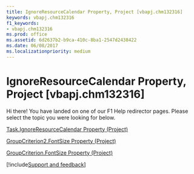 ```yaml
---
title: IgnoreResourceCalendar Property, Project [vbapj.chm132316]
keywords: vbapj.chm132316
f1_keywords:
- vbapj.chm132316
ms.prod: office
ms.assetid: 6d2637b2-b9ca-410c-8ba1-2547d2438422
ms.date: 06/08/2017
ms.localizationpriority: medium
---
```



# IgnoreResourceCalendar Property, Project [vbapj.chm132316]

Hi there! You have landed on one of our F1 Help redirector pages. Please select the topic you were looking for below.

[Task.IgnoreResourceCalendar Property (Project)](https://msdn.microsoft.com/library/fd182f46-b30b-0ecc-bc1e-05427d35da45%28Office.15%29.aspx)

[GroupCriterion2.FontSize Property (Project)](https://msdn.microsoft.com/library/0c055f9c-96b7-6053-0865-3cfa82ba5ee3%28Office.15%29.aspx)

[GroupCriterion.FontSize Property (Project)](https://msdn.microsoft.com/library/37e7b35b-06cf-aaaf-9bc4-c82daa5771e1%28Office.15%29.aspx)

[!include[Support and feedback](~/includes/feedback-boilerplate.md)]